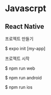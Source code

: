 # Javascrpt

## React Native

프로젝트 만들기

$ expo init [my-app]

프로젝트 시작

$ npm run web

$ npm run android

$ npm run ios
